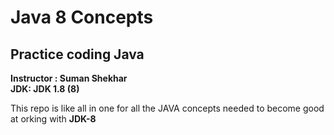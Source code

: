 <h1>Java 8 Concepts</h1>  
<h2>Practice coding Java</h2>

**Instructor : Suman Shekhar**<br>
**JDK: JDK 1.8 (8)**
<p>This repo is like all in one for all the JAVA concepts needed to become good at orking with <strong>JDK-8</strong></p>

